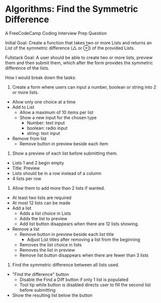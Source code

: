 # Algorithms: Find the Symmetric Difference

A FreeCodeCamp Coding Interview Prep Question

Initial Goal: Create a function that takes two or more Lists and returns an List of the symmetric difference (△ or ⊕) of the provided Lists.

Fullstack Goal: A user should be able to create two or more lists, preview them and then submit them, which after the form provides the symmetric difference of the lists.

How I would break down the tasks:

1. Create a form where users can input a number, boolean or string into 2 or more lists.

- Allow only one choice at a time
- Add to List
  - Allow a maximum of 10 items per list
  - Show a new input for the chosen type
    - Number: text input
    - boolean: radio input
    - string: text input
- Remove from list
  - Remove button in preview beside each item

1. Show a preview of each list before submitting them.

- Lists 1 and 2 begin empty
- Title: Preview
- Lists should be in a row instead of a column
- 4 lists per row

1. Allow them to add more than 2 lists if wanted.

- At least two lists are required
- At most 12 lists can be made
- Add a list
  - Adds a list choice in Lists
  - Adds the list to preview
  - Add list button disappears when there are 12 lists showing.
- Remove a list
  - Remove button in preview beside each list title
    - Adjust List titles after removing a list from the beginning
  - Removes the list choice in lists
  - Removes the list in preview
  - Remove list button disappears when there are fewer than 3 lists

1. Find the symmetric difference between all lists used.

- "Find the difference" button
  - Disable the Find a Diff button if only 1 list is populated
  - Tool tip while button is disabled directs user to fill the second list before submitting
- Show the resulting list below the button
